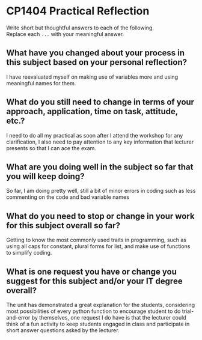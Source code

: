 # CP1404 Practical Reflection

Write short but thoughtful answers to each of the following.  
Replace each `...` with your meaningful answer.

## What have you changed about your process in this subject based on your personal reflection?

I have reevaluated myself on making use of variables more and using meaningful names for them.

## What do you still need to change in terms of your approach, application, time on task, attitude, etc.?

I need to do all my practical as soon after I attend the workshop for any clarification, I also need to pay attention
to any key information that lecturer presents so that I can ace the exam.

## What are you doing well in the subject so far that you will keep doing?

So far, I am doing pretty well, still a bit of minor errors in coding such as less commenting on the code and bad variable
names

## What do you need to stop or change in your work for this subject overall so far?

Getting to know the most commonly used traits in programming, such as using all caps for constant, plural forms for list,
and make use of functions to simplify coding.

## What is one request you have or change you suggest for this subject and/or your IT degree overall?

The unit has demonstrated a great explanation for the students, considering most possibilities of every python function
to encourage student to do trial-and-error by themselves, one request I do have is that the lecturer could think of a fun
activity to keep students engaged in class and participate in short answer questions asked by the lecturer.

